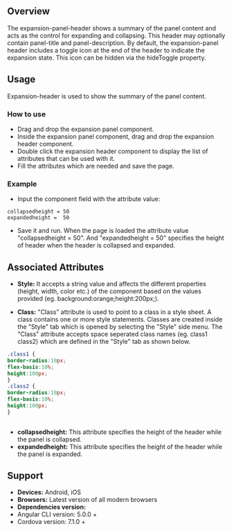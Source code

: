 ## Overview
The expansion-panel-header shows a summary of the panel content and acts as the control for expanding and collapsing. This header may optionally contain panel-title and panel-description. By default, the expansion-panel header includes a toggle icon at the end of the header to indicate the expansion state. This icon can be hidden via the hideToggle property.
## Usage
Expansion-header is used to show the summary of the panel content. 
### How to use  
- Drag and drop the expansion panel component. 
- Inside the expansion panel component, drag and drop the expansion header component.
- Double click the expansion header component to display the list of attributes that can be used with it.
- Fill the attributes which are needed and save the page.
### Example
- Input the component field with the attribute value:
``` 
collapsedheight = 50
expandedheight =  50
```
- Save it and run.
When the page is loaded the attribute value "collapsedheight = 50". And "expandedheight = 50" specifies the height of header when the header is collapsed and expanded.
## Associated Attributes
- **Style:** It accepts a string value and affects the different properties (height, width, color etc.) of the component based on the values provided (eg. background:orange;height:200px;).

- **Class:** "Class" attribute is used to point to a class in a style sheet. A class contains one or more style statements. Classes are created inside the "Style" tab which is opened by selecting the "Style" side menu. The "Class" attribute accepts space seperated class names (eg. class1 class2) which are defined in the "Style" tab as shown below.
```css
.class1 {
border-radius:10px;
flex-basis:10%;
height:100px;
}
.class2 {
border-radius:10px;
flex-basis:10%;
height:100px;
}
    
```
- **collapsedheight:** This attribute specifies the height of the header while the panel is collapsed. 
- **expandedheight:** This attribute specifies the height of the header while the panel is expanded.
## Support
- **Devices:** Android, iOS
- **Browsers:**  Latest version of all modern browsers
- **Dependencies version:** 
- Angular CLI version: 5.0.0 + 
- Cordova version: 7.1.0 + 
